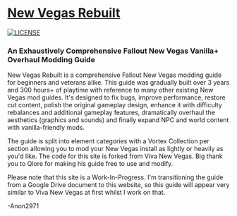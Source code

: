 # [New Vegas Rebuilt](https://newvegasrebuilt.github.io)

[![LICENSE](https://img.shields.io/badge/license-MIT-informational.svg)](https://github.com/h5bp/html5-boilerplate/blob/master/LICENSE.txt)

### An Exhaustively Comprehensive Fallout New Vegas Vanilla+ Overhaul Modding Guide

New Vegas Rebuilt is a comprehensive Fallout New Vegas modding guide for beginners and veterans alike. This guide was gradually built over 3 years and 300 hours+ of playtime with reference to many other existing New Vegas mod guides. It's designed to fix bugs, improve performance, restore cut content, polish the original gameplay design, enhance it with difficulty rebalances and additional gameplay features, dramatically overhaul the aesthetics (graphics and sounds) and finally expand NPC and world content with vanilla-friendly mods. 

The guide is split into element categories with a Vortex Collection per section allowing you to mod your New Vegas install as lightly or heavily as you'd like. The code for this site is forked from Viva New Vegas. Big thank you to Qlore for making his guide free to use and modify.

Please note that this site is a Work-In-Progress. I'm transitioning the guide from a Google Drive document to this website, so this guide will appear very similar to Viva New Vegas at first whilst I work on that.

-Anon2971
